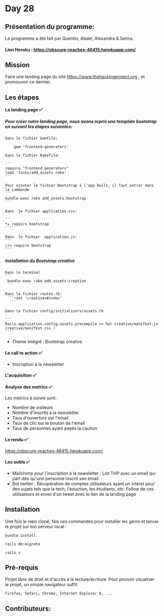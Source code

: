 # Day 28

## Présentation du programme:
Le programme a été fait par Quentin, Abdel, Alexandra & Selma. 

#### Lien Heroku : https://obscure-reaches-46415.herokuapp.com/

## Mission

Faire une landing page du site https://www.thehackingproject.org , et promouvoir ce dernier.


## Les étapes 


#### La landing page ✅
##### Pour créer notre landing page, nous avons repris une template bootstrap en suivant les étapes suivantes:

	Dans le fichier Gemfile:

```
	gem 'frontend-generators'
```

	Dans le fichier Rakefile:

	```
	require "frontend_generators"
	load 'tasks/add_assets.rake'
	```

	Pour ajouter le fichier Bootstrap à l'app Rails, il faut entrer dans la commande 
	```
	bundle exec rake add_assets:bootstrap
	```

	Dans  le fichier application.css:

	```
	*= require bootstrap
	```

	Dans  le fichier  application.js:
	```
	//= require bootstrap
	```
    
 ##### Installation du Bootstrap creative 

 	Dans le terminal 
 	``` 
 	 bundle exec rake add_assets:creative
 	 ```

 	Dans le fichier routes.rb:
 	 ```root 'creatives#index'
 	  ```

 	Dans le fichier config/initializers/assets.rb

 	```
 	Rails.application.config.assets.precompile += %w( creative/manifest.js creative/manifest.css )
 	````


- Theme intégré : Bootstrap creative

#### Le call to action ✅

- Inscription à la newsletter

#### L'acquisition ✅

#### Analyse des metrics ✅

Les metrics à suivre sont : 
- Nombre de visiteurs
- Nombre d'inscrits à la newsletter
- Taux d'ouverture sur l'email
- Taux de clic sur le bouton de l'email
- Taux de personnes ayant payés la caution

#### Le rendu ✅

https://obscure-reaches-46415.herokuapp.com/

#### Les outils ✅

- Mailchimp pour l'inscription à la newsletter : 
List THP avec un email qui part dès qu'une personne inscrit son email
- Bot twitter : 
Récupération de comptes utilisateurs ayant un intéret pour des sujets tels que la tech, l'éduction, les étudiants, etc. Follow de ces utilisateurs et envoi d'un tweet avec le lien de la landing page


## Installation

Une fois le repo cloné, fais ces commandes pour installer les gems et lancer le projet sur ton serveur local :


```
bundle install 
```

```
rails db:migrate 
```

```
rails s
```


## Pré-requis

Projet libre de droit et d'accès à la lecture/écriture. Pour pouvoir visualiser le projet, un simple navigateur suffit.
```
Firefox, Safari, Chrome, Internet Explorer 8, ...
```









## Contributeurs:


